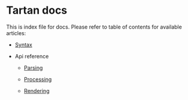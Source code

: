 # Tartan docs

This is index file for docs. Please refer to 
table of contents for available articles:

- [Syntax](syntax.md)

- Api reference

  - [Parsing](parse.md)
   
  - [Processing](process.md)
   
  - [Rendering](render.md) 